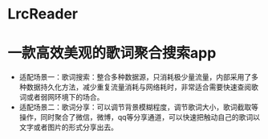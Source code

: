 # LrcReader
# 一款高效美观的歌词聚合搜索app
- 适配场景一：歌词搜索：整合多种数据源，只消耗极少量流量，内部采用了多种数据持久化方法，减少重复流量消耗与网络耗时，非常适合需要快速查阅歌词或者弱网环境下的场合。
- 适配场景二：歌词分享：可以调节背景模糊程度，调节歌词大小，歌词截取等操作，同时聚合了微信，微博，qq等分享通道，可以快速把触动自己的歌词以文字或者图片的形式分享出去。

